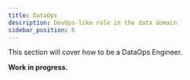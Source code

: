 ```yaml
---
title: DataOps
description: DevOps-like role in the data domain
sidebar_position: 6
---
```


This section will cover how to be a DataOps Engineer.

**Work in progress.**
